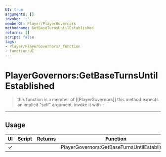 ```yaml
---
UI: true
arguments: []
invoke: ':'
memberOf: Player/PlayerGovernors
methodname: GetBaseTurnsUntilEstablished
returns: []
script: false
tags:
- Player/PlayerGovernors/_function
- function/UI
---
```

# PlayerGovernors:GetBaseTurnsUntilEstablished
> this function is a member of [[PlayerGovernors]]
> this method expects an implicit "self" argument. invoke it with `:`
-----
## Usage
|  UI | Script | Returns | Function | Arguments |
|:---:|:------:|-------:|:--------:|:---------|
|✓| ||PlayerGovernors:GetBaseTurnsUntilEstablished||
